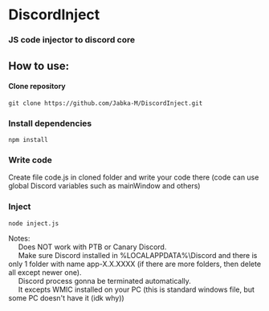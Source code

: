 # DiscordInject
### JS code injector to discord core

## How to use:

#### Clone repository
```
git clone https://github.com/Jabka-M/DiscordInject.git
```

### Install dependencies
```
npm install
```

### Write code
Create file code.js in cloned folder and write your code there (code can use global Discord variables such as mainWindow and others)

### Inject
```
node inject.js
```

Notes:  
&nbsp;&nbsp;&nbsp;&nbsp;&nbsp;Does NOT work with PTB or Canary Discord.  
&nbsp;&nbsp;&nbsp;&nbsp;&nbsp;Make sure Discord installed in %LOCALAPPDATA%\Discord and there is only 1 folder with name app-X.X.XXXX (if there are more folders, then delete all except newer one).  
&nbsp;&nbsp;&nbsp;&nbsp;&nbsp;Discord process gonna be terminated automatically.  
&nbsp;&nbsp;&nbsp;&nbsp;&nbsp;It excepts WMIC installed on your PC (this is standard windows file, but some PC doesn't have it (idk why))
